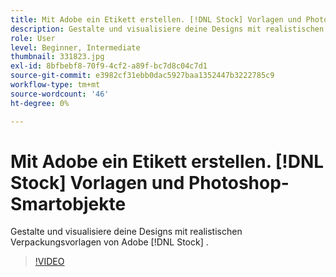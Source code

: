 ```yaml
---
title: Mit Adobe ein Etikett erstellen. [!DNL Stock] Vorlagen und Photoshop-Smartobjekte
description: Gestalte und visualisiere deine Designs mit realistischen Verpackungsvorlagen von Adobe [!DNL Stock]
role: User
level: Beginner, Intermediate
thumbnail: 331823.jpg
exl-id: 8bfbebf8-70f9-4cf2-a89f-bc7d8c04c7d1
source-git-commit: e3982cf31ebb0dac5927baa1352447b3222785c9
workflow-type: tm+mt
source-wordcount: '46'
ht-degree: 0%

---
```


# Mit Adobe ein Etikett erstellen. [!DNL Stock] Vorlagen und Photoshop-Smartobjekte

Gestalte und visualisiere deine Designs mit realistischen Verpackungsvorlagen von Adobe [!DNL Stock]    .

>[!VIDEO](https://video.tv.adobe.com/v/331823?hidetitle=true)
